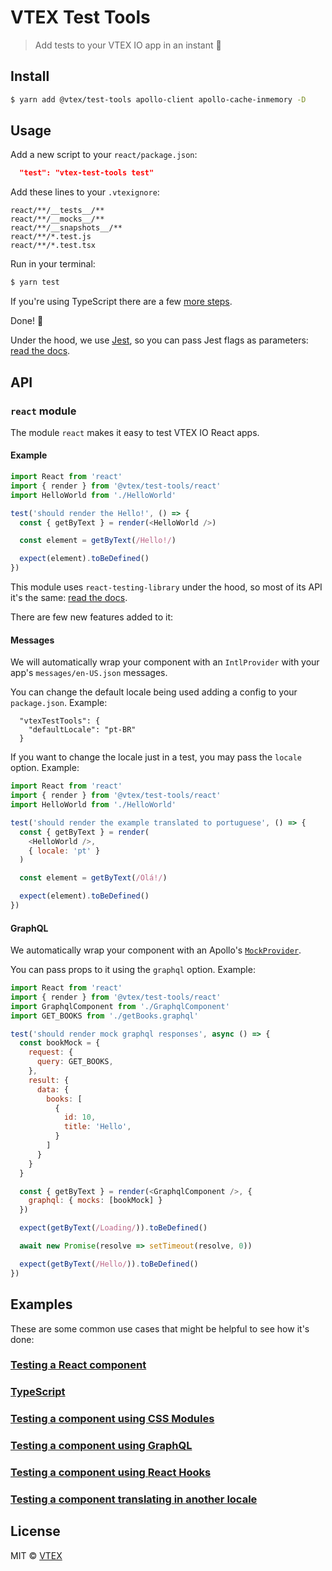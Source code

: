 # VTEX Test Tools

> Add tests to your VTEX IO app in an instant 🚀

## Install

```sh
$ yarn add @vtex/test-tools apollo-client apollo-cache-inmemory -D
```

## Usage

Add a new script to your `react/package.json`:

```json
  "test": "vtex-test-tools test"
```

Add these lines to your `.vtexignore`:

```
react/**/__tests__/**
react/**/__mocks__/**
react/**/__snapshots__/**
react/**/*.test.js
react/**/*.test.tsx
```

Run in your terminal:

```sh
$ yarn test
```

If you're using TypeScript there are a few [more steps](./examples/typescript/).

Done! 🎉

Under the hood, we use [Jest](https://jestjs.io/), so you can pass Jest flags as parameters: [read the docs](https://jestjs.io/docs/en/cli.html).

## API

### `react` module

The module `react` makes it easy to test VTEX IO React apps.

#### Example

```js
import React from 'react'
import { render } from '@vtex/test-tools/react'
import HelloWorld from './HelloWorld'

test('should render the Hello!', () => {
  const { getByText } = render(<HelloWorld />)

  const element = getByText(/Hello!/)

  expect(element).toBeDefined()
})
```

This module uses `react-testing-library` under the hood, so most of its API it's the same: [read the docs](https://testing-library.com/docs/intro).

There are few new features added to it:

#### Messages

We will automatically wrap your component with an `IntlProvider` with your app's `messages/en-US.json` messages.

You can change the default locale being used adding a config to your `package.json`. Example:

```
  "vtexTestTools": {
    "defaultLocale": "pt-BR"
  }
```

If you want to change the locale just in a test, you may pass the `locale` option. Example:

```js
import React from 'react'
import { render } from '@vtex/test-tools/react'
import HelloWorld from './HelloWorld'

test('should render the example translated to portuguese', () => {
  const { getByText } = render(
    <HelloWorld />,
    { locale: 'pt' }
  )

  const element = getByText(/Olá!/)

  expect(element).toBeDefined()
})

```

#### GraphQL

We automatically wrap your component with an Apollo's [`MockProvider`](https://www.apollographql.com/docs/react/recipes/testing.html).

You can pass props to it using the `graphql` option. Example:

```js
import React from 'react'
import { render } from '@vtex/test-tools/react'
import GraphqlComponent from './GraphqlComponent'
import GET_BOOKS from './getBooks.graphql'

test('should render mock graphql responses', async () => {
  const bookMock = {
    request: {
      query: GET_BOOKS,
    },
    result: {
      data: {
        books: [
          {
            id: 10,
            title: 'Hello',
          }
        ]
      }
    }
  }

  const { getByText } = render(<GraphqlComponent />, {
    graphql: { mocks: [bookMock] }
  })

  expect(getByText(/Loading/)).toBeDefined()

  await new Promise(resolve => setTimeout(resolve, 0))

  expect(getByText(/Hello/)).toBeDefined()
})
```

## Examples

These are some common use cases that might be helpful to see how it's done:

### [Testing a React component](https://github.com/klzns/test-repo/blob/master/react/JsComponent.test.js)

### [TypeScript](./examples/typescript/)

### [Testing a component using CSS Modules](https://github.com/klzns/test-repo/blob/master/react/CssComponent.test.js)

### [Testing a component using GraphQL](https://github.com/klzns/test-repo/blob/master/react/GraphqlComponent.test.js)

### [Testing a component using React Hooks](https://github.com/klzns/test-repo/blob/master/react/HooksComponent.test.js)

### [Testing a component translating in another locale](https://github.com/klzns/test-repo/blob/master/react/LocaleComponent.test.js)

## License

MIT © [VTEX](https://www.vtex.com)